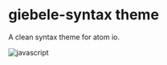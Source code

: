 # giebele-syntax theme

A clean syntax theme for atom io.

![javascript](https://github.com/github/training-kit/blob/master/images/professortocat.png)
